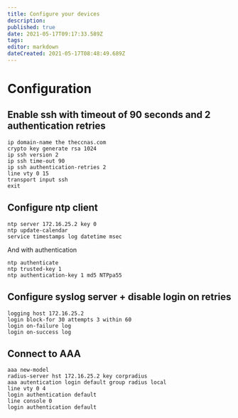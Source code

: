 ```yaml
---
title: Configure your devices
description: 
published: true
date: 2021-05-17T09:17:33.589Z
tags: 
editor: markdown
dateCreated: 2021-05-17T08:48:49.689Z
---
```


# Configuration

## Enable ssh with timeout of 90 seconds and 2 authentication retries

```
ip domain-name the theccnas.com
crypto key generate rsa 1024
ip ssh version 2
ip ssh time-out 90
ip ssh authentication-retries 2
line vty 0 15
transport input ssh
exit
```

## Configure ntp client

```
ntp server 172.16.25.2 key 0
ntp update-calendar
service timestamps log datetime msec
```

And with authentication

```
ntp authenticate
ntp trusted-key 1
ntp authentication-key 1 md5 NTPpa55
```

## Configure syslog server + disable login on retries

```
logging host 172.16.25.2
login block-for 30 attempts 3 within 60
login on-failure log
login on-success log
```

## Connect to AAA

```
aaa new-model
radius-server hst 172.16.25.2 key corpradius
aaa autentication login default group radius local
line vty 0 4
login authentication default
line console 0
login authentication default
```
